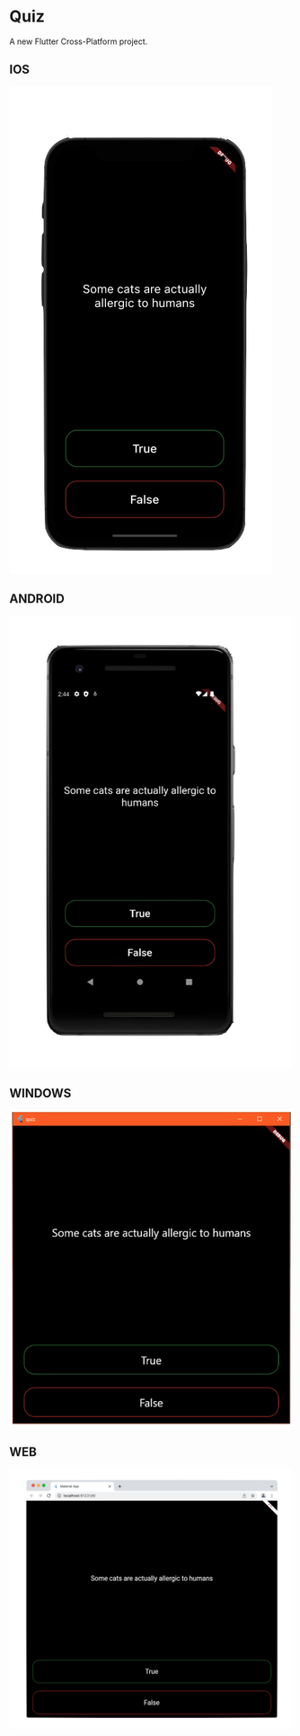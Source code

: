 # Quiz

A new Flutter Cross-Platform project.


## IOS

![Alt-Text](/screenshots/quiz_ios_.png)

## ANDROID

![Alt-Text](/screenshots/quiz_android_.png)

## WINDOWS

![Alt-Text](/screenshots/quiz_windows_.png)

## WEB

![Alt-Text](/screenshots/quiz_web.png)
